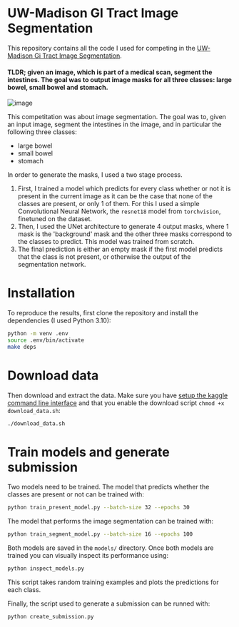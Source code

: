 # UW-Madison GI Tract Image Segmentation

This repository contains all the code I used for competing in the
[UW-Madison Gi Tract Image Segmentation](https://www.kaggle.com/competitions/uw-madison-gi-tract-image-segmentation).

#### TLDR; given an image, which is part of a medical scan, segment the intestines. The goal was to output image masks for all three classes: large bowel, small bowel and stomach.


![image](https://user-images.githubusercontent.com/38559175/180482469-f6ee8432-f6c0-4588-a794-0255c9f9cc97.png)


This competitation was about image segmentation. The goal was to, given an input image, segment the intestines in the image, and in particular the following three classes:
 - large bowel
 - small bowel
 - stomach
 
In order to generate the masks, I used a two stage process.

 1. First, I trained a model which predicts for every class whether or not it is present in the current image as it can be the case that none of the classes are present, or only 1 of them. For this I used a simple Convolutional Neural Network, the `resnet18` model from `torchvision`, finetuned on the dataset. 
 2. Then, I used the UNet architecture to generate 4 output masks, where 1 mask is the 'background' mask and the other three masks correspond to the classes to predict. This model was trained from scratch.
 3. The final prediction is either an empty mask if the first model predicts that the class is not present, or otherwise the output of the segmentation network.


# Installation
To reproduce the results, first clone the repository and install the dependencies (I used Python 3.10):

```bash
python -m venv .env
source .env/bin/activate
make deps
```

# Download data
Then download and extract the data. Make sure you have [setup the kaggle command line interface](https://www.kaggle.com/docs/api) and that you enable the download script `chmod +x download_data.sh`:
```bash
./download_data.sh
```

# Train models and generate submission
Two models need to be trained. The model that predicts whether the classes are present or not can be trained with:
```bash
python train_present_model.py --batch-size 32 --epochs 30
```

The model that performs the image segmentation can be trained with:
```bash
python train_segment_model.py --batch-size 16 --epochs 100
```

Both models are saved in the `models/` directory. Once both models are trained you can visually inspect its performance using:
```bash
python inspect_models.py
```

This script takes random training examples and plots the predictions for each class.

Finally, the script used to generate a submission can be runned with:
```bash
python create_submission.py
```
